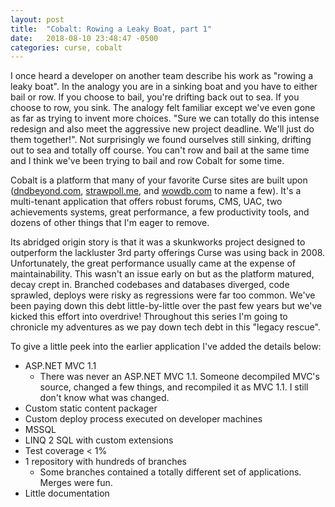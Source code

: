 ```yaml
---
layout: post
title:  "Cobalt: Rowing a Leaky Boat, part 1"
date:   2018-08-10 23:48:47 -0500
categories: curse, cobalt
---
```


I once heard a developer on another team describe his work as "rowing a leaky boat". In the analogy you are in a sinking boat and you have to either bail or row. If you choose to bail, you're drifting back out to sea. If you choose to row, you sink. The analogy felt familiar except we've even gone as far as trying to invent more choices. "Sure we can totally do this intense redesign and also meet the aggressive new project deadline. We'll just do them together!". Not surprisingly we found ourselves still sinking, drifting out to sea and totally off course. You can't row and bail at the same time and I think we've been trying to bail and row Cobalt for some time.

Cobalt is a platform that many of your favorite Curse sites are built upon ([dndbeyond.com](https://www.dndbeyond.com), [strawpoll.me](https://www.strawpoll.me), and [wowdb.com](https://www.wowdb.com) to name a few). It's a multi-tenant application that offers robust forums, CMS, UAC, two achievements systems, great performance, a few productivity tools, and dozens of other things that I'm eager to remove. 

Its abridged origin story is that it was a skunkworks project designed to outperform the lackluster 3rd party offerings Curse was using back in 2008. Unfortunately, the great performance usually came at the expense of maintainability. This wasn't an issue early on but as the platform matured, decay crept in. Branched codebases and databases diverged, code sprawled, deploys were risky as regressions were far too common. We've been paying down this debt little-by-little over the past few years but we've kicked this effort into overdrive! Throughout this series I'm going to chronicle my adventures as we pay down tech debt in this "legacy rescue". 

To give a little peek into the earlier application I've added the details below:

* ASP.NET MVC 1.1
    * There was never an ASP.NET MVC 1.1. Someone decompiled MVC's source, changed a few things, and recompiled it as MVC 1.1. I still don't know what was changed.
* Custom static content packager
* Custom deploy process executed on developer machines
* MSSQL
* LINQ 2 SQL with custom extensions
* Test coverage < 1%
* 1 repository with hundreds of branches
    * Some branches contained a totally different set of applications. Merges were fun.
* Little documentation
